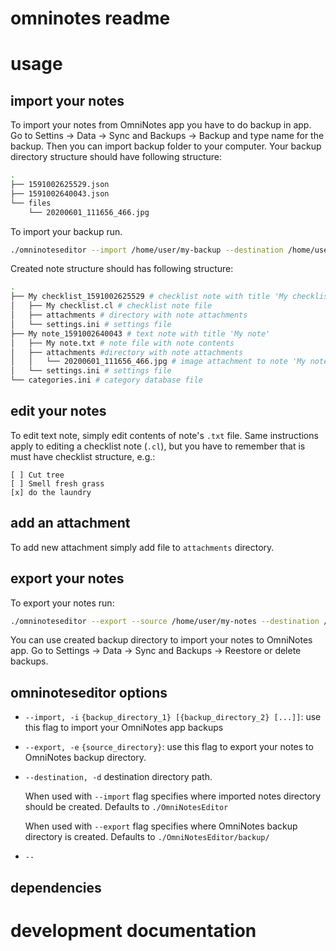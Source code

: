 # omninotes readme

# usage

## import your notes

To import your notes from OmniNotes app you have to do backup in app. Go to Settins → Data → Sync and Backups → Backup and type name for the backup. Then you can import backup folder to your computer. Your backup directory structure should have following structure:

```bash
.
├── 1591002625529.json
├── 1591002640043.json
└── files
    └── 20200601_111656_466.jpg
```

To import your backup run.

```bash
./omninoteseditor --import /home/user/my-backup --destination /home/user/my-notes
```

Created note structure should has following structure:

```bash
.
├── My checklist_1591002625529 # checklist note with title 'My checklist'
│   ├── My checklist.cl # checklist note file
│   ├── attachments # directory with note attachments
│   └── settings.ini # settings file
├── My note_1591002640043 # text note with title 'My note'
│   ├── My note.txt # note file with note contents
│   ├── attachments #directory with note attachments
│   │   └── 20200601_111656_466.jpg # image attachment to note 'My note'
│   └── settings.ini # settings file
└── categories.ini # category database file
```

## edit your notes

To edit text note, simply edit contents of note's `.txt` file. Same instructions apply to editing a checklist note (`.cl`), but you have to remember that is must have checklist structure, e.g.:

```
[ ] Cut tree
[ ] Smell fresh grass
[x] do the laundry
```

## add an attachment

To add new attachment simply add file to `attachments` directory.

## export your notes

To export your notes run:

```bash
./omninoteseditor --export --source /home/user/my-notes --destination /home/user/my-notes-backup
```

You can use created backup directory to import your notes to OmniNotes app. Go to Settings -> Data -> Sync and Backups -> Reestore or delete backups.

## omninoteseditor options
* `--import, -i` `{backup_directory_1} [{backup_directory_2} [...]]`: use this flag to import your OmniNotes app backups
* `--export, -e` `{source_directory}`: use this flag to export your notes to OmniNotes backup directory.
* `--destination, -d` destination directory path.
        
    When used with `--import` flag specifies where imported notes directory should be created. Defaults to `./OmniNotesEditor`
    
    When used with `--export` flag specifies where OmniNotes backup directory is created. Defaults to `./OmniNotesEditor/backup/`
* `--`

## dependencies

# development documentation